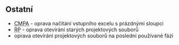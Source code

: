 ﻿---
categories: [fenix]
layout: fenix
---


## Ostatní
<ul>
<li><abbr title="Crossmediální postanalýza">CMPA</abbr> - oprava načítání vstupního excelu s prázdnými sloupci</li>
<li><abbr title="Reachové plochy">RP</abbr> - oprava otevírání starých projektových souborů</li>
<li>oprava otevírání projektových souborů na poslední používané fázi</li>
</ul>






 
